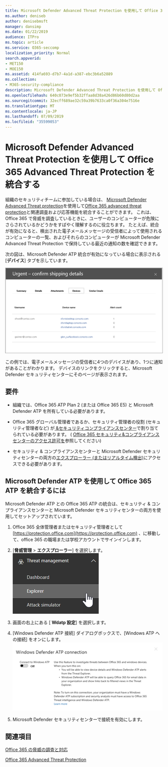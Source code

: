 ```yaml
---
title: Microsoft Defender Advanced Threat Protection を使用して Office 365 Advanced Threat Protection を統合する
ms.author: deniseb
author: denisebmsft
manager: dansimp
ms.date: 01/22/2019
audience: ITPro
ms.topic: article
ms.service: O365-seccomp
localization_priority: Normal
search.appverid:
- MET150
- MOE150
ms.assetid: 414fa693-d7b7-4a1d-a387-ebc3b6a52889
ms.collection:
- M365-security-compliance
description: Microsoft Defender Advanced Threat Protection を使用して Office 365 Advanced Threat Protection を統合し、より詳細な脅威管理情報を表示します。
ms.openlocfilehash: 640c073e9ef5b32ffaa8d38a426d86b60d80d2aa
ms.sourcegitcommit: 32ecff689ae32c59a39b7633ca0f36a304e7516e
ms.translationtype: MT
ms.contentlocale: ja-JP
ms.lasthandoff: 07/09/2019
ms.locfileid: "35599053"
---
```

# <a name="integrate-office-365-advanced-threat-protection-with-microsoft-defender-advanced-threat-protection"></a>Microsoft Defender Advanced Threat Protection を使用して Office 365 Advanced Threat Protection を統合する

組織のセキュリティチームに参加している場合は、 [Microsoft Defender Advanced Threat protection](https://docs.microsoft.com/windows/security/threat-protection/microsoft-defender-atp/microsoft-defender-advanced-threat-protection)を使用して[Office 365 advanced threat protection](office-365-atp.md)と関連調査および応答機能を統合することができます。 これは、Office 365 で脅威を調査しているときに、ユーザーのコンピューターが危険にさらされているかどうかをすばやく理解するのに役立ちます。 たとえば、統合が有効になると、検出された電子メールメッセージの受信者によって使用されるコンピューターの一覧、およびそれらのコンピューターが Microsoft Defender Advanced Threat Protection で保持している最近の通知の数を確認できます。
  
次の図は、Microsoft Defender ATP 統合が有効になっている場合に表示される [**デバイス**] タブを示しています。
  
![Microsoft Defender ATP が有効になっている場合は、アラートがあるコンピューターの一覧を表示できます。](media/fec928ea-8f0c-44d7-80b9-a2e0a8cd4e89.PNG)
  
この例では、電子メールメッセージの受信者に4つのデバイスがあり、1つに通知があることがわかります。 デバイスのリンクをクリックすると、Microsoft Defender セキュリティセンターにそのページが表示されます。
  
## <a name="requirements"></a>要件

- 組織では、Office 365 ATP Plan 2 (または Office 365 E5) と Microsoft Defender ATP を所有している必要があります。
    
- Office 365 グローバル管理者であるか、セキュリティ管理者の役割 (セキュリティ管理者など) が[ &amp;セキュリティコンプライアンスセンター](https://protection.office.com)で割り当てられている必要があります。 ( [Office 365 セキュリティ&amp;コンプライアンスセンターのアクセス許可を](permissions-in-the-security-and-compliance-center.md)参照してください)
    
- セキュリティ & コンプライアンスセンターと Microsoft Defender セキュリティセンターの両方の[エクスプローラー (またはリアルタイム検出)](threat-explorer.md)にアクセスできる必要があります。
    
## <a name="to-integrate-office-365-atp-with-microsoft-defender-atp"></a>Microsoft Defender ATP を使用して Office 365 ATP を統合するには

Microsoft Defender ATP との Office 365 ATP の統合は、セキュリティ & コンプライアンスセンターと Microsoft Defender セキュリティセンターの両方を使用してセットアップされています。
  
1. Office 365 全体管理者またはセキュリティ管理者として[https://protection.office.com](https://protection.office.com) 、に移動して、office 365 の職場または学校アカウントでサインインします。
    
2. [**脅威管理** \> **エクスプローラー**] を選択します。<br>![脅威管理メニューのエクスプローラー](media/ThreatMgmt-Explorer-nav.png)<br>
    
3. 画面の右上にある [ **Wdatp 設定**] を選択します。
    
4. [Windows Defender ATP 接続] ダイアログボックスで、[Windows ATP への接続] をオンにします。<br>![Microsoft Defender ATP 接続](media/Explorer-WDATPConnection-dialog.png)<br>
    
5. Microsoft Defender セキュリティセンターで接続を有効にします。

  
## <a name="related-topics"></a>関連項目

[Office 365 の脅威の調査と対応](office-365-ti.md)
  
[Office 365 Advanced Threat Protection](office-365-atp.md)
  

